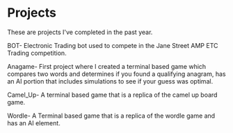 # Projects
These are projects I've completed in the past year.


BOT-  Electronic Trading bot used to compete in the Jane Street AMP ETC Trading competition.


Anagame- First project where I created a terminal based game which compares two words and determines if you found a qualifying anagram, has an AI portion that includes simulations to 
see if your guess was optimal.

Camel_Up- A terminal based game that is a replica of the camel up board game.

Wordle- A Terminal based game that is a replica of the wordle game and has an AI element.
